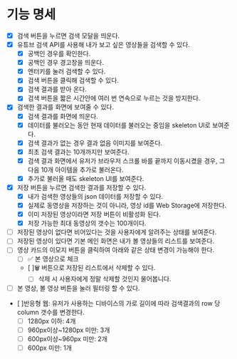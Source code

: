 # 기능 명세

- [x] 검색 버튼을 누르면 검색 모달을 띄운다.
- [x] 유튜브 검색 API를 사용해 내가 보고 싶은 영상들을 검색할 수 있다.
  - [x] 공백인 경우를 확인한다.
  - [x] 공백인 경우 경고창을 띄운다.
  - [x] 엔터키를 눌러 검색할 수 있다.
  - [x] 검색 버튼을 클릭해 검색할 수 있다.
  - [x] 검색 결과를 받아 온다.
  - [x] 검색 버튼을 짧은 시간안에 여러 번 연속으로 누르는 것을 방지한다.
- [x] 검색한 결과를 화면에 보여줄 수 있다.
  - [x] 검색 결과를 화면에 띄운다.
  - [x] 데이터를 불러오는 동안 현재 데이터를 불러오는 중임을 skeleton UI로 보여준다.
  - [x] 검색 결과가 없는 경우 결과 없음 이미지를 보여준다.
  - [x] 최초 검색 결과는 10개까지만 보여준다. 
  - [x] 검색 결과 화면에서 유저가 브라우저 스크롤 바를 끝까지 이동시켰을 경우, 그 다음 10개 아이템을 추가로 불러온다.
  - [x] 추가로 불러올 때도 skeleton UI를 보여준다.
- [x] 저장 버튼을 누르면 검색한 결과를 저장할 수 있다.
  - [x] 내가 검색한 영상들의 json 데이터를 저장할 수 있다.
  - [x] 실제로 동영상을 저장하는 것이 아니라, 영상 id를 Web Storage에 저장한다.
  - [x] 이미 저장된 영상이라면 저장 버튼이 비활성화 된다.
  - [x] 저장 가능한 최대 동영상의 갯수는 100개이다.

- [ ] 저장된 영상이 없다면 비어있다는 것을 사용자에게 알려주는 상태를 보여준다.
- [ ] 저장된 영상이 있다면 기본 메인 화면은 내가 볼 영상들의 리스트를 보여준다.
- [ ] 영상 카드의 이모지 버튼을 클릭하여 아래와 같은 상태 변경이 가능해야 한다.
  - [ ] ✅ 본 영상으로 체크
  - [ ]🗑️ 버튼으로 저장된 리스트에서 삭제할 수 있다.
    - [ ] 삭제 시 사용자에게 정말 삭제할 것인지 물어봅니다.
- [ ] 본 영상, 볼 영상 버튼을 눌러 필터링 할 수 있다.
- [ ]반응형 웹: 유저가 사용하는 디바이스의 가로 길이에 따라 검색결과의 row 당 column 갯수를 변경한다.
  - [ ] 1280px 이하: 4개
  - [ ] 960px이상~1280px 미만: 3개
  - [ ] 600px이상~960px 미만: 2개
  - [ ] 600px 미만: 1개
